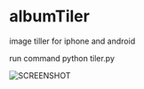# albumTiler
image tiller for iphone and android

run command
    python tiler.py

![SCREENSHOT](https://github.com/Ans447766/albumTiler/blob/master/IMG_1107.PNG)
